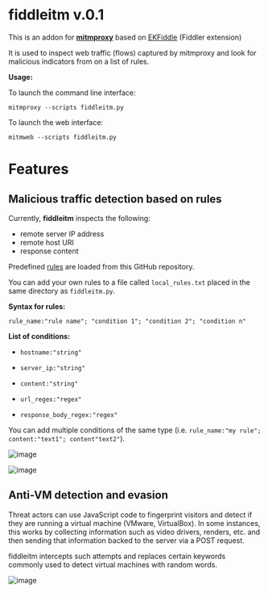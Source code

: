 # fiddleitm v.0.1

This is an addon for [**mitmproxy**](https://github.com/mitmproxy/mitmproxy) based on [EKFiddle](https://github.com/malwareinfosec/EKFiddle/) (Fiddler extension)

It is used to inspect web traffic (flows) captured by mitmproxy
and look for malicious indicators from on a list of rules.

**Usage:**

To launch the command line interface:

`mitmproxy --scripts fiddleitm.py`

To launch the web interface:

`mitmweb --scripts fiddleitm.py`

# Features

## Malicious traffic detection based on rules

Currently, **fiddleitm** inspects the following:

* remote server IP address
* remote host URI
* response content

Predefined [rules](https://github.com/malwareinfosec/fiddleitm/blob/main/rules.txt) are loaded from this GitHub repository.

You can add your own rules to a file called ``local_rules.txt`` placed in the same directory as ``fiddleitm.py``.

**Syntax for rules:**

``rule_name:"rule name"; "condition 1"; "condition 2"; "condition n"``

**List of conditions:**

* ``hostname:"string"``

* ``server_ip:"string"``

* ``content:"string"``

* ``url_regex:"regex"``

* ``response_body_regex:"regex"``

You can add multiple conditions of the same type (i.e. ``rule_name:"my rule"; content:"text1"; content"text2"``).

![image](https://github.com/malwareinfosec/fiddleitm/assets/25351665/2e6294e9-6282-4ab8-8e05-53a42720b4d6)

![image](https://github.com/malwareinfosec/fiddleitm/assets/25351665/ff8e17a0-5288-467f-a71c-4f5c5c49bde1)

## Anti-VM detection and evasion

Threat actors can use JavaScript code to fingerprint visitors and detect if they are running a virtual machine (VMware, VirtualBox). In some instances, this works by collecting information such as video drivers, renders, etc. and then sending that information backed to the server via a POST request.

fiddleitm intercepts such attempts and replaces certain keywords commonly used to detect virtual machines with random words.

![image](https://github.com/malwareinfosec/fiddleitm/assets/25351665/c7bca2df-d93d-4880-9a4f-803c74dae36e)

